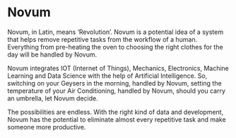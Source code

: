 # Novum
Novum, in Latin, means ‘Revolution’. Novum is a potential idea of a system that helps remove repetitive tasks from the workflow of a human. Everything from pre-heating the oven to choosing the right clothes for the day will be handled by Novum.

 

Novum integrates IOT (Internet of Things), Mechanics, Electronics, Machine Learning and Data Science with the help of Artificial Intelligence. So, switching on your Geysers in the morning, handled by Novum, setting the temperature of your Air Conditioning, handled by Novum, should you carry an umbrella, let Novum decide.

The possibilities are endless. With the right kind of data and development, Novum has the potential to eliminate almost every repetitive task and make someone more productive.
